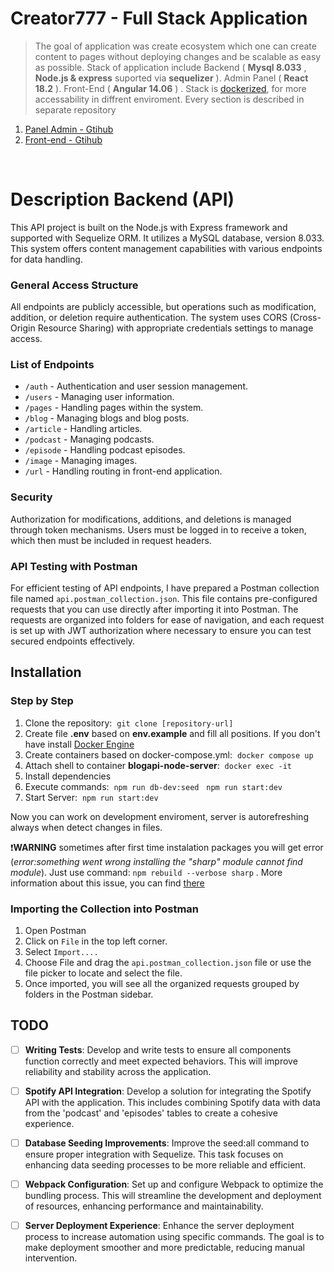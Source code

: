 # Creator777 - Full Stack Application

> The goal of application was create ecosystem which one can create content to pages without deploying changes and be scalable as easy as possible. Stack of application include Backend ( **Mysql 8.033** , **Node.js & express** suported via **sequelizer** ). Admin Panel ( **React 18.2** ). Front-End ( **Angular 14.06** ) . Stack is [dockerized](https://www.docker.com/ "dockerized"), for more accessability in diffrent enviroment. Every section is described in separate repository

1. [Panel Admin - Gtihub](https://github.com/Ibonom/Creator777-Admin-panel)
2. [Front-end - Gtihub](https://github.com/Ibonom/Creator777-Front-end)

<br>

# Description Backend (API)

This API project is built on the Node.js with Express framework and supported with Sequelize ORM. It utilizes a MySQL database, version 8.033. This system offers content management capabilities with various endpoints for data handling.

### General Access Structure

All endpoints are publicly accessible, but operations such as modification, addition, or deletion require authentication. The system uses CORS (Cross-Origin Resource Sharing) with appropriate credentials settings to manage access.

### List of Endpoints

- `/auth` - Authentication and user session management.
- `/users` - Managing user information.
- `/pages` - Handling pages within the system.
- `/blog` - Managing blogs and blog posts.
- `/article` - Handling articles.
- `/podcast` - Managing podcasts.
- `/episode` - Handling podcast episodes.
- `/image` - Managing images.
- `/url` - Handling routing in front-end application.

### Security

Authorization for modifications, additions, and deletions is managed through token mechanisms. Users must be logged in to receive a token, which then must be included in request headers.

### API Testing with Postman

For efficient testing of API endpoints, I have prepared a Postman collection file named `api.postman_collection.json`. This file contains pre-configured requests that you can use directly after importing it into Postman. The requests are organized into folders for ease of navigation, and each request is set up with JWT authorization where necessary to ensure you can test secured endpoints effectively.

## Installation

### Step by Step

1. Clone the repository:&nbsp; `git clone [repository-url]`
2. Create file **.env** based on **env.example** and fill all positions. If you don't have install [Docker Engine](https://docs.docker.com/get-docker/ )
3. Create containers based on docker-compose.yml:&nbsp; `docker compose up`
4. Attach shell to container **blogapi-node-server**:&nbsp; `docker exec -it `
5. Install dependencies
6. Execute commands:&nbsp; `npm run db-dev:seed` &nbsp; `npm run start:dev`
7. Start Server:&nbsp; `npm run start:dev`

Now you can work on development enviroment, server is autorefreshing always when detect changes in files.

❗**WARNING** sometimes after first time instalation packages you will get error (*error:something went wrong installing the "sharp" module cannot find module*). Just use command: `npm rebuild --verbose sharp` . More information about this issue, you can find [there](https://github.com/gatsbyjs/gatsby/issues/24559)

### Importing the Collection into Postman

1. Open Postman
2. Click on `File` in the top left corner.
3. Select `Import....`
4. Choose File and drag the `api.postman_collection.json` file or use the file picker to locate and select the file.
5. Once imported, you will see all the organized requests grouped by folders in the Postman sidebar.

## TODO

- [ ] **Writing Tests**: Develop and write tests to ensure all components function correctly and meet expected behaviors. This will improve reliability and stability across the application.

- [ ] **Spotify API Integration**: Develop a solution for integrating the Spotify API with the application. This includes combining Spotify data with data from the 'podcast' and 'episodes' tables to create a cohesive experience.

- [ ] **Database Seeding Improvements**: Improve the seed:all command to ensure proper integration with Sequelize. This task focuses on enhancing data seeding processes to be more reliable and efficient.

- [ ] **Webpack Configuration**: Set up and configure Webpack to optimize the bundling process. This will streamline the development and deployment of resources, enhancing performance and maintainability.

- [ ] **Server Deployment Experience**: Enhance the server deployment process to increase automation using specific commands. The goal is to make deployment smoother and more predictable, reducing manual intervention.
